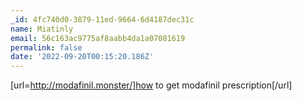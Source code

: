 ```yaml
---
_id: 4fc740d0-3879-11ed-9664-6d4187dec31c
name: Miatinly
email: 56c163ac9775af8aabb4da1a07081619
permalink: false
date: '2022-09-20T00:15:20.186Z'
---
```

[url=http://modafinil.monster/]how to get modafinil prescription[/url]
